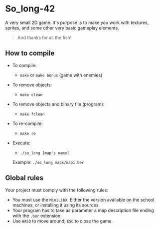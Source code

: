 # So_long-42
A very small 2D game. It's purpose is to make you work with textures, sprites, and some other very basic gameplay elements.
> And thanks for all the fish!

## How to compile
+ To compile:
  + `make` or `make bonus` (game with enemies)
+ To remove objects:
  + `make clean`
+ To remove objects and binary file (program):
  + `make fclean`
+ To re-compile:
  + `make re`
+ Execute:
  + `./so_long [map's name]`
  
  Example: `./so_long maps/map1.ber`

## Global rules
Your project must comply with the following rules:
+ You must use the `MiniLibX`. Either the version available on the school machines, or installing it using its sources.
+ Your program has to take as parameter a map description file ending with the `.ber` extension.
+ Use `WASD` to move around, `ESC` to close the game.
